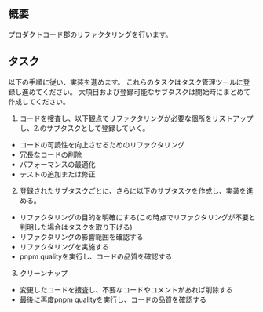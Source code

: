 ## 概要

プロダクトコード郡のリファクタリングを行います。

## タスク

以下の手順に従い、実装を進めます。
これらのタスクはタスク管理ツールに登録し進めてください。
大項目および登録可能なサブタスクは開始時にまとめて作成してください。

1. コードを捜査し、以下観点でリファクタリングが必要な個所をリストアップし、2.のサブタスクとして登録していく。

- コードの可読性を向上させるためのリファクタリング
- 冗長なコードの削除
- パフォーマンスの最適化
- テストの追加または修正

2. 登録されたサブタスクごとに、さらに以下のサブタスクを作成し、実装を進める。

- リファクタリングの目的を明確にする(この時点でリファクタリングが不要と判明した場合はタスクを取り下げる)
- リファクタリングの影響範囲を確認する
- リファクタリングを実施する
- pnpm qualityを実行し、コードの品質を確認する

3. クリーンナップ

- 変更したコードを捜査し、不要なコードやコメントがあれば削除する
- 最後に再度pnpm qualityを実行し、コードの品質を確認する
